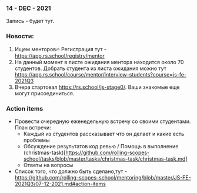 ### 14 - DEC - 2021
Запись - будет тут. 

### Новости:
1) Ищем менторов🔥 Регистрация тут - https://app.rs.school/registry/mentor
2) На данный момент в листе ожидания ментора находится около 70 студентов. Добрать студента из листа ожидания можно тут https://app.rs.school/course/mentor/interview-students?course=js-fe-2021Q3
3) Вчера стартовал https://rs.school/js-stage0/. Ваши знакомые еще могут присоединиться.

### Action items
- Провести очередную еженедельную встречу со своими студентами. План встречи:
     - Каждый из студентов рассказывает что он делает и какие есть проблемы
     - Обсуждение результатов код ревью / Помощь в выполнение (christmas-task)[https://github.com/rolling-scopes-school/tasks/blob/master/tasks/christmas-task/christmas-task.md]
     - Ответы на вопросы
- Список того, что должно быть сделано,тут - https://github.com/rolling-scopes-school/mentoring/blob/master/JS-FE-2021Q3/07-12-2021.md#action-items







